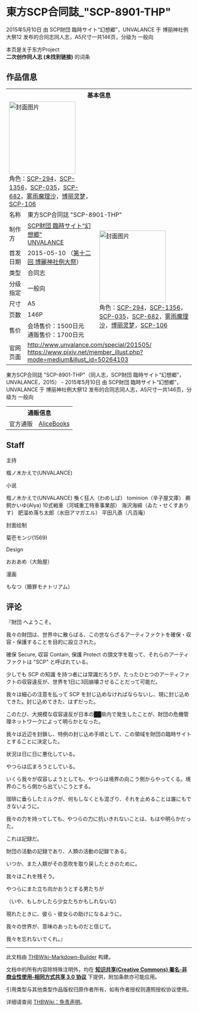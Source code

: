 # 東方SCP合同誌_"SCP-8901-THP"

<!-- source html: G:\repos\THBWiki-Markdown-Builder\THBWikiMarkdown\Temp\main\d\d7\ns0%3A%E6%9D%B1%E6%96%B9SCP%E5%90%88%E5%90%8C%E8%AA%8C_%22SCP-8901-THP%22.html -->

2015年5月10日 由 SCP財団 臨時サイト“幻想郷”，UNVALANCE 于 博丽神社例大祭12 发布的合同志同人志，A5尺寸一共146页，分级为 一般向

本页是关于东方Project  
 **二次创作同人志 (未找到链接)** 的词条

## 作品信息

<table><tbody><tr><th colspan="3">基本信息</th></tr><tr><td class="cover-artwork-mobile" colspan="2"><a href="./文件-東方SCP合同誌_-SCP-8901-THP-封面.jpg.md" class="image" title="封面图片"><img alt="封面图片" src="https://upload.thwiki.cc/thumb/3/30/%E6%9D%B1%E6%96%B9SCP%E5%90%88%E5%90%8C%E8%AA%8C_%22SCP-8901-THP%22%E5%B0%81%E9%9D%A2.jpg/180px-%E6%9D%B1%E6%96%B9SCP%E5%90%88%E5%90%8C%E8%AA%8C_%22SCP-8901-THP%22%E5%B0%81%E9%9D%A2.jpg" decoding="async" loading="lazy" width="180" height="196" srcset="https://upload.thwiki.cc/thumb/3/30/%E6%9D%B1%E6%96%B9SCP%E5%90%88%E5%90%8C%E8%AA%8C_%22SCP-8901-THP%22%E5%B0%81%E9%9D%A2.jpg/270px-%E6%9D%B1%E6%96%B9SCP%E5%90%88%E5%90%8C%E8%AA%8C_%22SCP-8901-THP%22%E5%B0%81%E9%9D%A2.jpg 1.5x, https://upload.thwiki.cc/thumb/3/30/%E6%9D%B1%E6%96%B9SCP%E5%90%88%E5%90%8C%E8%AA%8C_%22SCP-8901-THP%22%E5%B0%81%E9%9D%A2.jpg/360px-%E6%9D%B1%E6%96%B9SCP%E5%90%88%E5%90%8C%E8%AA%8C_%22SCP-8901-THP%22%E5%B0%81%E9%9D%A2.jpg 2x" data-file-width="735" data-file-height="800"></a><div class="cover-char">角色：<a href="/index.php?title=SCP-294&amp;action=edit&amp;redlink=1" class="new" title="SCP-294（页面不存在）">SCP-294</a>，<a href="/index.php?title=SCP-1356&amp;action=edit&amp;redlink=1" class="new" title="SCP-1356（页面不存在）">SCP-1356</a>，<a href="/index.php?title=SCP-035&amp;action=edit&amp;redlink=1" class="new" title="SCP-035（页面不存在）">SCP-035</a>，<a href="/index.php?title=SCP-682&amp;action=edit&amp;redlink=1" class="new" title="SCP-682（页面不存在）">SCP-682</a>，<a href="./雾雨魔理沙.md" title="雾雨魔理沙">雾雨魔理沙</a>，<a href="./博丽灵梦.md" title="博丽灵梦">博丽灵梦</a>，<a href="/index.php?title=SCP-106&amp;action=edit&amp;redlink=1" class="new" title="SCP-106（页面不存在）">SCP-106</a></div></td>
</tr><tr><td class="label">名称</td><td colspan="2"> 東方SCP合同誌 &#34;SCP-8901-THP&#34; </td></tr><tr><td class="label">制作方</td><td><a href="/index.php?title=SCP%E8%B2%A1%E5%9B%A3_%E8%87%A8%E6%99%82%E3%82%B5%E3%82%A4%E3%83%88%E2%80%9C%E5%B9%BB%E6%83%B3%E9%83%B7%E2%80%9D&amp;action=edit&amp;redlink=1" class="new" title="SCP財団 臨時サイト“幻想郷”（页面不存在）">SCP財団 臨時サイト“幻想郷”</a><br><a href="./UNVALANCE.md" title="UNVALANCE">UNVALANCE</a></td><td class="cover-artwork" rowspan="7" style="min-width:196px;"><a href="./文件-東方SCP合同誌_-SCP-8901-THP-封面.jpg.md" class="image" title="封面图片"><img alt="封面图片" src="https://upload.thwiki.cc/thumb/3/30/%E6%9D%B1%E6%96%B9SCP%E5%90%88%E5%90%8C%E8%AA%8C_%22SCP-8901-THP%22%E5%B0%81%E9%9D%A2.jpg/180px-%E6%9D%B1%E6%96%B9SCP%E5%90%88%E5%90%8C%E8%AA%8C_%22SCP-8901-THP%22%E5%B0%81%E9%9D%A2.jpg" decoding="async" loading="lazy" width="180" height="196" srcset="https://upload.thwiki.cc/thumb/3/30/%E6%9D%B1%E6%96%B9SCP%E5%90%88%E5%90%8C%E8%AA%8C_%22SCP-8901-THP%22%E5%B0%81%E9%9D%A2.jpg/270px-%E6%9D%B1%E6%96%B9SCP%E5%90%88%E5%90%8C%E8%AA%8C_%22SCP-8901-THP%22%E5%B0%81%E9%9D%A2.jpg 1.5x, https://upload.thwiki.cc/thumb/3/30/%E6%9D%B1%E6%96%B9SCP%E5%90%88%E5%90%8C%E8%AA%8C_%22SCP-8901-THP%22%E5%B0%81%E9%9D%A2.jpg/360px-%E6%9D%B1%E6%96%B9SCP%E5%90%88%E5%90%8C%E8%AA%8C_%22SCP-8901-THP%22%E5%B0%81%E9%9D%A2.jpg 2x" data-file-width="735" data-file-height="800"></a><div class="cover-char">角色：<a href="/index.php?title=SCP-294&amp;action=edit&amp;redlink=1" class="new" title="SCP-294（页面不存在）">SCP-294</a>，<a href="/index.php?title=SCP-1356&amp;action=edit&amp;redlink=1" class="new" title="SCP-1356（页面不存在）">SCP-1356</a>，<a href="/index.php?title=SCP-035&amp;action=edit&amp;redlink=1" class="new" title="SCP-035（页面不存在）">SCP-035</a>，<a href="/index.php?title=SCP-682&amp;action=edit&amp;redlink=1" class="new" title="SCP-682（页面不存在）">SCP-682</a>，<a href="./雾雨魔理沙.md" title="雾雨魔理沙">雾雨魔理沙</a>，<a href="./博丽灵梦.md" title="博丽灵梦">博丽灵梦</a>，<a href="/index.php?title=SCP-106&amp;action=edit&amp;redlink=1" class="new" title="SCP-106（页面不存在）">SCP-106</a></div></td>
</tr><tr><td class="label">首发日期</td><td>2015-05-10&#160;（<a href="/展会作品列表?e=%E5%8D%9A%E4%B8%BD%E7%A5%9E%E7%A4%BE%E4%BE%8B%E5%A4%A7%E7%A5%AD%2312">第十二回 博麗神社例大祭</a>）</td></tr><tr><td class="label">类型</td><td>合同志</td></tr><tr><td class="label">分级指定</td><td>一般向</td></tr><tr><td class="label">尺寸</td><td>A5</td></tr><tr><td class="label">页数</td><td>146P</td></tr><tr><td class="label">售价</td><td>会场售价：1500日元<br>通贩售价：1700日元</td></tr>
<tr><td class="label">官网页面</td><td colspan="2"><a rel="nofollow" class="external free" href="http://www.unvalance.com/special/201505/">http://www.unvalance.com/special/201505/</a><br><a rel="nofollow" class="external free" href="https://www.pixiv.net/member_illust.php?mode=medium&amp;illust_id=50264103">https://www.pixiv.net/member_illust.php?mode=medium&amp;illust_id=50264103</a></td></tr></tbody></table>

東方SCP合同誌 "SCP-8901-THP"（同人志，SCP財団 臨時サイト“幻想郷”，UNVALANCE，2015） - 2015年5月10日 由 SCP財団 臨時サイト“幻想郷”，UNVALANCE 于 博丽神社例大祭12 发布的合同志同人志，A5尺寸一共146页，分级为 一般向

<table><tbody><tr><th colspan="3">通贩信息</th></tr><tr><td class="label">官方通贩</td><td colspan="2"><a rel="nofollow" class="external text" href="http://alice-books.com/item/show/4035-1">AliceBooks</a></td></tr></tbody></table>



## Staff
主持

楷ノ木かえで(UNVALANCE)

小说

楷ノ木かえで(UNVALANCE)
喚く狂人（わめしば）
tominion（辛子屋文庫）
鵜飼かいゆ(Alya)
10式戦車（河城重工特車事業部）
海沢海綿（ゐた・せくすありす）
肥溜め落ち太郎（水田アマガエル）
平田凡斎（凡百庵）

封面绘制

菊壱モンジ(1569)

Design

おおあめ（大飴屋）

漫画

もなつ（贖罪モナトリアム）




## 评论
  
『財団 へようこそ。  

我々の財団は、世界中に散らばる、この世ならざるアーティファクトを確保・収容・保護することを目的に設立された。  

確保 Secure, 収容 Contain, 保護 Protect の頭文字を取って、それらのアーティファクトは "SCP" と呼ばれている。  

少しでも SCP の知識 を持つ者には常識だろうが、たったひとつのアーティファクトの収容違反が、世界を1日に3回崩壊させることだって可能だ。  

我々は細心の注意を払って SCP を封じ込めなければならないし、現に封じ込めてきた。封じ込めてきた、はずだった。  

  

このたび、大規模な収容違反が日本の██県内で発生したことが、財団の危機管理ネットワークによって明らかとなった。  

我々は近辺を封鎖し、特例の封じ込め手順として、この領域を財団の臨時サイトとすることに決定した。  

  

状況は日に日に悪化している。  

やつらは広まろうとしている。  

いくら我々が収容しようとしても、やつらは境界の向こう側からやってくる。境界のこちら側から出ていこうとする。  

珈琲に垂らしたミルクが、何もしなくとも混ざり、それを止めることは誰にもできないように。  

我々の力を持ってしても、やつらの力に抗いきれないことは、もはや明らかだった。  

  

これは記録だ。  

財団の活動の記録であり、人類の活動の記録である。  

いつか、また人類がその息吹を取り戻したときのために。  

我々はこれを残そう。  

やつらにまた立ち向かおうとする男たちが  

（いや、もしかしたら少女たちかもしれないな）  

現れたときに、彼ら・彼女らの助けになるように。  

我々の世界が、意味のあったものだと信じて。  

  

我々を忘れないでくれ。』
  





---

此文档由 [THBWiki-Markdown-Builder](https://github.com/Delsin-Yu/THBWiki-Markdown-Builder) 构建。

文档中的所有内容除特殊注明外，均在 [**知识共享(Creative Commons) 署名-非商业性使用-相同方式共享 3.0 协议**](https://creativecommons.org/licenses/by-sa/3.0/deed.zh-hans) 下提供，附加条款亦可能应用。

引用类型与其他类型作品版权归原作者所有，如有作者授权则遵照授权协议使用。

详细请查阅 [THBWiki：免责声明](https://thbwiki.cc/THBWiki:%E5%85%8D%E8%B4%A3%E5%A3%B0%E6%98%8E)。

